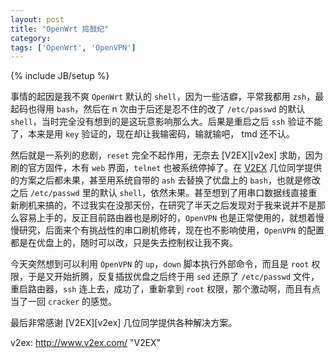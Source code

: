 ```yaml
---
layout: post
title: "OpenWrt 捣鼓纪"
category: 
tags: ['OpenWrt', 'OpenVPN']
---
```

{% include JB/setup %}

事情的起因是我不爽 `OpenWrt` 默认的 `shell`，因为一些洁癖，平常我都用 `zsh`，最起码也得用 `bash`，然后在 n 次由于后还是忍不住的改了 `/etc/passwd` 的默认 `shell`，当时完全没有想到的是这玩意影响那么大。后果是重启之后 `ssh` 验证不能了，本来是用 `key` 验证的，现在却让我输密码，输就输吧， tmd 还不认。

然后就是一系列的悲剧，`reset` 完全不起作用，无奈去 [V2EX][v2ex] 求助，因为刷的官方固件，木有 `web` 界面，`telnet` 也被系统停掉了。在 [V2EX](http://www.v2ex.com/t/28627) 几位同学提供的方案之后都未果，甚至用系统自带的 `ash` 去替换了优盘上的 `bash`，也就是修改之后 `/etc/passwd` 里的默认 `shell`，依然未果。甚至想到了用串口数据线直接重新刷机来搞的，不过我实在没那天份，在研究了半天之后发现对于我来说并不是那么容易上手的，反正目前路由器也是刷好的，`OpenVPN` 也是正常使用的，就想着慢慢研究，后面来个有挑战性的串口刷机修砖，现在也不影响使用，`OpenVPN` 的配置都是在优盘上的，随时可以改，只是失去控制权让我不爽。

今天突然想到可以利用 `OpenVPN` 的 `up`，`down` 脚本执行外部命令，而且是 `root` 权限，于是又开始折腾，反复插拔优盘之后终于用 `sed` 还原了 `/etc/passwd` 文件，重启路由器，`ssh` 连上去，成功了，重新拿到 `root` 权限，那个激动啊，而且有点当了一回 `cracker` 的感觉。

最后非常感谢 [V2EX][v2ex] 几位同学提供各种解决方案。

v2ex: http://www.v2ex.com/ "V2EX"